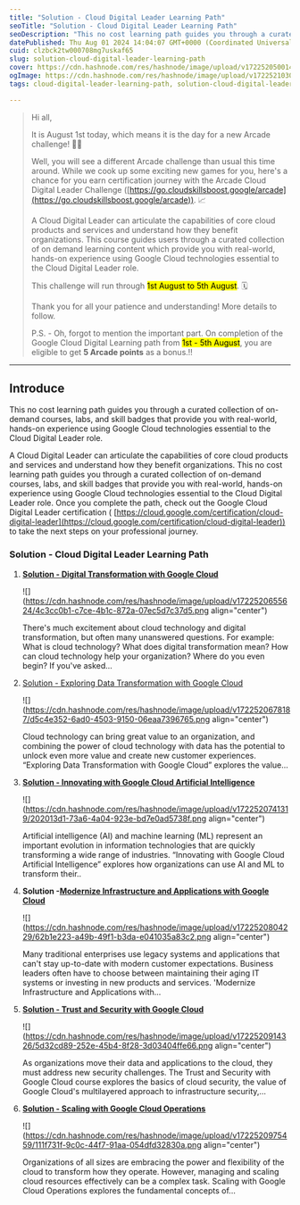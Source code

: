 ```yaml
---
title: "Solution - Cloud Digital Leader Learning Path"
seoTitle: "Solution - Cloud Digital Leader Learning Path"
seoDescription: "This no cost learning path guides you through a curated collection of on-demand courses, labs, and skill badges that provide you with real-world, hands-on e"
datePublished: Thu Aug 01 2024 14:04:07 GMT+0000 (Coordinated Universal Time)
cuid: clzbck2tw000708mg7uskaf65
slug: solution-cloud-digital-leader-learning-path
cover: https://cdn.hashnode.com/res/hashnode/image/upload/v1722520500147/97580066-e85e-47c6-a7ca-a74198914978.png
ogImage: https://cdn.hashnode.com/res/hashnode/image/upload/v1722521030814/fd1e2404-bcf8-4b6c-bcd5-62401943c1eb.png
tags: cloud-digital-leader-learning-path, solution-cloud-digital-leader-learning-path

---
```


> Hi all,
> 
> It is August 1st today, which means it is the day for a new Arcade challenge! 🎉🎊
> 
> Well, you will see a different Arcade challenge than usual this time around. While we cook up some exciting new games for you, here's a chance for you earn certification journey with the Arcade Cloud Digital Leader Challenge ([https://go.cloudskillsboost.google/arcade](https://go.cloudskillsboost.google/arcade)). 📈
> 
> A Cloud Digital Leader can articulate the capabilities of core cloud products and services and understand how they benefit organizations. This course guides users through a curated collection of on demand learning content which provide you with real-world, hands-on experience using Google Cloud technologies essential to the Cloud Digital Leader role.
> 
> This challenge will run through <mark>1st August to 5th August</mark>. 🗓️
> 
> Thank you for all your patience and understanding! More details to follow.
> 
> P.S. - Oh, forgot to mention the important part. On completion of the Google Cloud Digital Learning path from <mark>1st - 5th August</mark>, you are eligible to get **5 Arcade points** as a bonus.!!

---

## Introduce

This no cost learning path guides you through a curated collection of on-demand courses, labs, and skill badges that provide you with real-world, hands-on experience using Google Cloud technologies essential to the Cloud Digital Leader role.

A Cloud Digital Leader can articulate the capabilities of core cloud products and services and understand how they benefit organizations. This no cost learning path guides you through a curated collection of on-demand courses, labs, and skill badges that provide you with real-world, hands-on experience using Google Cloud technologies essential to the Cloud Digital Leader role. Once you complete the path, check out the Google Cloud Digital Leader certification ( [https://cloud.google.com/certification/cloud-digital-leader](https://cloud.google.com/certification/cloud-digital-leader)) to take the next steps on your professional journey.

### Solution - Cloud Digital Leader Learning Path

1. [**Solution - Digital Transformation with Google Cloud**](https://eplus.dev/digital-transformation-with-google-cloud)
    
    ![](https://cdn.hashnode.com/res/hashnode/image/upload/v1722520655624/4c3cc0b1-c7ce-4b1c-872a-07ec5d7c37d5.png align="center")
    
    There's much excitement about cloud technology and digital transformation, but often many unanswered questions. For example: What is cloud technology? What does digital transformation mean? How can cloud technology help your organization? Where do you even begin? If you've asked...
    
2. [Solution - Exploring Data Transformation with Google Cloud](https://eplus.dev/exploring-data-transformation-with-google-cloud)
    
    ![](https://cdn.hashnode.com/res/hashnode/image/upload/v1722520678187/d5c4e352-6ad0-4503-9150-06eaa7396765.png align="center")
    
    Cloud technology can bring great value to an organization, and combining the power of cloud technology with data has the potential to unlock even more value and create new customer experiences. “Exploring Data Transformation with Google Cloud” explores the value...
    
3. [**Solution - Innovating with Google Cloud Artificial Intelligence**](https://eplus.dev/innovating-with-google-cloud-artificial-intelligence)
    
    ![](https://cdn.hashnode.com/res/hashnode/image/upload/v1722520741319/202013d1-73a6-4a04-923e-bd7e0ad5738f.png align="center")
    
    Artificial intelligence (AI) and machine learning (ML) represent an important evolution in information technologies that are quickly transforming a wide range of industries. “Innovating with Google Cloud Artificial Intelligence” explores how organizations can use AI and ML to transform their..
    
4. **Solution -**[**Modernize Infrastructure and Applications with Google Cloud**](https://eplus.dev/modernize-infrastructure-and-applications-with-google-cloud)
    
    ![](https://cdn.hashnode.com/res/hashnode/image/upload/v1722520804229/62b1e223-a49b-49f1-b3da-e041035a83c2.png align="center")
    
    Many traditional enterprises use legacy systems and applications that can't stay up-to-date with modern customer expectations. Business leaders often have to choose between maintaining their aging IT systems or investing in new products and services. 'Modernize Infrastructure and Applications with...
    
5. [**Solution - Trust and Security with Google Cloud**](https://eplus.dev/trust-and-security-with-google-cloud)
    
    ![](https://cdn.hashnode.com/res/hashnode/image/upload/v1722520914326/5d32cd89-252e-45b4-8f28-3d03404ffe66.png align="center")
    
    As organizations move their data and applications to the cloud, they must address new security challenges. The Trust and Security with Google Cloud course explores the basics of cloud security, the value of Google Cloud's multilayered approach to infrastructure security,...
    
6. [**Solution - Scaling with Google Cloud Operations**](https://eplus.dev/scaling-with-google-cloud-operations)
    
    ![](https://cdn.hashnode.com/res/hashnode/image/upload/v1722520975459/111f731f-9c0c-44f7-91aa-054dfd32830a.png align="center")
    
    Organizations of all sizes are embracing the power and flexibility of the cloud to transform how they operate. However, managing and scaling cloud resources effectively can be a complex task. Scaling with Google Cloud Operations explores the fundamental concepts of...